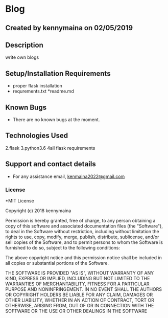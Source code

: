 # Blog
## Created by **kennymaina on 02/05/2019**
## Description
write own blogs
## Setup/Installation Requirements
* proper flask installation
* requrements.txt
*readme.md
## Known Bugs
* There are no known bugs at the moment. 
## Technologies Used
 2.flask
 3.python3.6
 4all flask requirements
## Support and contact details
* For any assistance email, kenmaina2022@gmail.com
### License
*MIT License

Copyright (c) 2018 kennymaina

Permission is hereby granted, free of charge, to any person obtaining a copy
of this software and associated documentation files (the "Software"), to deal
in the Software without restriction, including without limitation the rights
to use, copy, modify, merge, publish, distribute, sublicense, and/or sell
copies of the Software, and to permit persons to whom the Software is
furnished to do so, subject to the following conditions:

The above copyright notice and this permission notice shall be included in all
copies or substantial portions of the Software.

THE SOFTWARE IS PROVIDED "AS IS", WITHOUT WARRANTY OF ANY KIND, EXPRESS OR
IMPLIED, INCLUDING BUT NOT LIMITED TO THE WARRANTIES OF MERCHANTABILITY,
FITNESS FOR A PARTICULAR PURPOSE AND NONINFRINGEMENT. IN NO EVENT SHALL THE
AUTHORS OR COPYRIGHT HOLDERS BE LIABLE FOR ANY CLAIM, DAMAGES OR OTHER
LIABILITY, WHETHER IN AN ACTION OF CONTRACT, TORT OR OTHERWISE, ARISING FROM,
OUT OF OR IN CONNECTION WITH THE SOFTWARE OR THE USE OR OTHER DEALINGS IN THE
SOFTWARE
  
